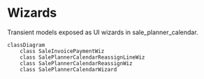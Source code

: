 # Wizards

Transient models exposed as UI wizards in sale_planner_calendar.

```mermaid
classDiagram
    class SaleInvoicePaymentWiz
    class SalePlannerCalendarReassignLineWiz
    class SalePlannerCalendarReassignWiz
    class SalePlannerCalendarWizard
```
